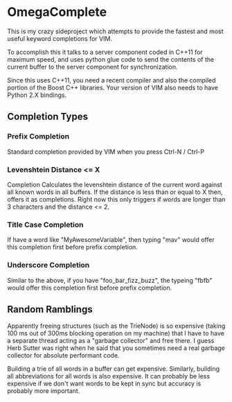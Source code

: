 # OmegaComplete

This is my crazy sideproject which attempts to provide the fastest and most
useful keyword completions for VIM.

To accomplish this it talks to a server component coded in C++11 for maximum
speed, and uses python glue code to send the contents of the current buffer to
the server component for synchronization.

Since this uses C++11, you need a recent compiler and also the compiled portion
of the Boost C++ libraries. Your version of VIM also needs to have Python 2.X
bindings.

## Completion Types

### Prefix Completion
Standard completion provided by VIM when you press Ctrl-N / Ctrl-P

### Levenshtein Distance <= X
Completion Calculates the levenshtein distance of
the current word against all known words in all buffers.  If the distance is
less than or equal to X then, offers it as completions.  Right now this only
triggers if words are longer than 3 characters and the distance <= 2.

### Title Case Completion
If have a word like "MyAwesomeVariable", then typing "mav" would offer this
completion first before prefix completion.

### Underscore Completion
Similar to the above, if you have "foo_bar_fizz_buzz", the typeing "fbfb" would
offer this completion first before prefix completion.

## Random Ramblings
Apparently freeing structures (such as the TrieNode) is so expensive (taking
100 ms out of 300ms blocking operation on my machine) that I have to have
a separate thread acting as a "garbage collector" and free there. I guess Herb
Sutter was right when he said that you sometimes need a real garbage collector
for absolute performant code.

Building a trie of all words in a buffer can get expensive. Similarly, building
all abbreviations for all words is also expensive. It can probably be less
expensive if we don't want words to be kept in sync but accuracy is probably
more important.
